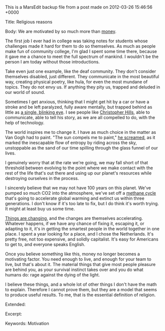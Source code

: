 This is a MarsEdit backup file from a post made on 2012-03-26 15:46:56 +0000

Title:
Religious reasons

Body:
We are motivated by so much more than <a href="http://mur.mu.rs/?p=488">money</a>. 

The first job I ever had in college was taking notes for students whose challenges made it hard for them to do so themselves. As much as people make fun of community college, I'm glad I spent some time there, because it gave me a chance to meet the full spectrum of mankind. I wouldn't be the person I am today without those introductions. 

Take even just one example, like the deaf community. They don't consider themselves disabled, just different. They communicate in the most beautiful way, creating physical poetry, like hula, for even the most mundane of topics. They do not envy us. If anything they pity us, trapped and deluded in our world of sound.

Sometimes I get anxious, thinking that I might get hit by a car or have a stroke and be left paralyzed, fully aware mentally, but trapped behind as little as <a href="http://en.wikipedia.org/wiki/The_Diving_Bell_and_the_Butterfly">a single, blinking eye</a>. I see people like <a href="http://www.youtube.com/watch?v=cSSgndQ5mVs">Christopher Hills</a>, able to communicate, able to tell his story, as we are all compelled to do, with the help of technology.

The world inspires me to change it. I have as much choice in the matter as Van Gogh had to paint. "The sun compels me to paint," <a href="http://www.youtube.com/watch?v=K8Pnjwu4a6k">he screamed</a>, as it marked the inescapable flow of entropy by riding across the sky, unstoppable as the sand of our time spilling through the glass funnel of our lives.

I genuinely worry that at the rate we're going, we may fall short of that threshold between evolving to the point where we make contact with the rest of the life that's out there and using up our planet's resources while destroying ourselves in the process.

I sincerely believe that we may not have 100 years on this planet. We've pumped so much CO2 into the atmosphere, we've set off a <a href="http://www.independent.co.uk/news/science/vast-methane-plumes-seen-in-arctic-ocean-as-sea-ice-retreats-6276278.html">methane cycle</a> that's going to accelerate global warming and extinct us within three generations. I don't know if it's too late to fix, but I do think it's worth trying. It might at least buy us some time.

<a href="http://earthsky.org/earth/record-breaking-warmth-across-the-united-states-in-march-2012">Things are changing</a>, and the changes are themselves accelerating. Whatever happens, if we have any chance of fixing it, escaping it, or adapting to it, it's in getting the smartest people in the world together in one place. I spent a year looking for a place, and I chose the Netherlands. It's pretty free, not too expensive, and solidly capitalist. It's easy for Americans to get to, and everyone speaks English.

Once you believe something like this, money no longer becomes a motivating factor. You need enough to live, and enough for your team to live, but that's about it. The material things that give most people pleasure are behind you, as your survival instinct takes over and you do what humans do: rage against the dying of the light.

I believe these things, and a whole lot of other things I don't have the math to explain. Therefore I cannot prove them, but they are a model that seems to produce useful results. To me, that is the essential definition of religion.

Extended:


Excerpt:


Keywords:
Motivation